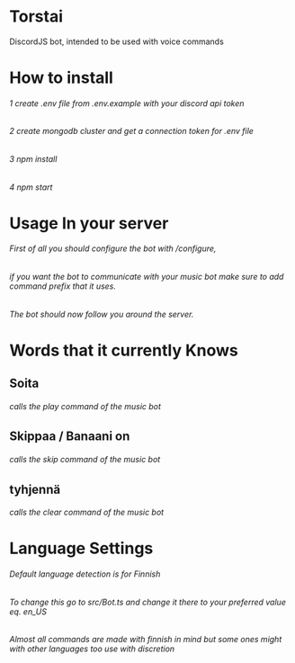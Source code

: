 # Torstai
DiscordJS bot, intended to be used with voice commands

# How to install

###### 1 create .env file from .env.example with your discord api token
###### 2 create mongodb cluster and get a connection token for .env file
###### 3 npm install
###### 4 npm start

# Usage In your server

###### First of all you should configure the bot with /configure, 
###### if you want the bot to communicate with your music bot make sure to add command prefix that it uses.
###### The bot should now follow you around the server.

# Words that it currently Knows

## Soita
###### calls the play command of the music bot

## Skippaa / Banaani on
###### calls the skip command of the music bot

## tyhjennä
###### calls the clear command of the music bot

# Language Settings

###### Default language detection is for Finnish 
###### To change this go to src/Bot.ts and change it there to your preferred value eq. en_US
###### Almost all commands are made with finnish in mind but some ones might with other languages too use with discretion
